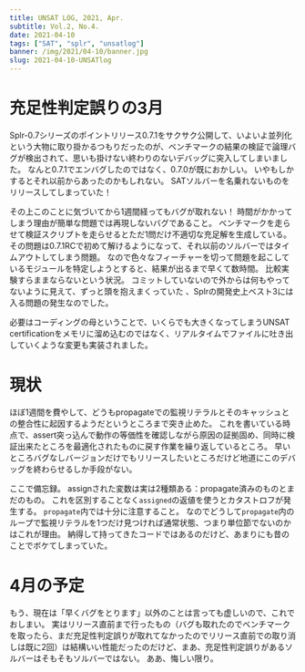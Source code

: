 ```yaml
---
title: UNSAT LOG, 2021, Apr.
subtitle: Vol.2, No.4.
date: 2021-04-10
tags: ["SAT", "splr", "unsatlog"]
banner: /img/2021/04-10/banner.jpg
slug: 2021-04-10-UNSATlog
---
```

# 充足性判定誤りの3月

Splr-0.7シリーズのポイントリリース0.7.1をサクサク公開して、いよいよ並列化という大物に取り掛かるつもりだったのが、ベンチマークの結果の検証で論理バグが検出されて、思いも掛けない終わりのないデバッグに突入してしまいました。
なんと0.7.1でエンバグしたのではなく、0.7.0が既におかしい。
いやもしかするとそれ以前からあったのかもしれない。
SATソルバーを名乗れないものをリリースしてしまっていた！

その上このことに気づいてから1週間経ってもバグが取れない！
時間がかかってしまう理由が簡単な問題では再現しないバグであること。
ベンチマークを走らせて検証スクリプトを走らせるとただ1問だけ不適切な充足解を生成している。
その問題は0.7.1RCで初めて解けるようになって、それ以前のソルバーではタイムアウトしてしまう問題。
なので色々なフィーチャーを切って問題を起こしているモジュールを特定しようとすると、結果が出るまで早くて数時間。
比較実験すらままならないという状況。
コミットしていないので外からは何もやってないように見えて、ずっと頭を抱えまくっていた
、Splrの開発史上ベスト3には入る問題の発生なのでした。

必要はコーディングの母ということで、いくらでも大きくなってしまうUNSAT certificationをメモリに溜め込むのではなく、リアルタイムでファイルに吐き出していくような変更も実装されました。

# 現状

ほぼ1週間を費やして、どうもpropagateでの監視リテラルとそのキャッシュとの整合性に起因するようだというところまで突き止めた。
これを書いている時点で、assert突っ込んで動作の等価性を確認しながら原因の証拠固め、同時に検証出来たところを最適化されたものに戻す作業を繰り返しているところ。
早いところバグなしバージョンだけでもリリースしたいところだけど地道にこのデバッグを終わらせるしか手段がない。

ここで備忘録。
assignされた変数は実は2種類ある：propagate済みのものとまだのもの。
これを区別することなく`assigned`の返値を使うとカタストロフが発生する。
`propagate`内では十分に注意すること。
なのでどうして`propagate`内のループで監視リテラルを1つだけ見つければ通常状態、つまり単位節でないのかはこれが理由。
納得して持ってきたコードではあるのだけど、あまりにも昔のことでボケてしまっていた。

# 4月の予定

もう、現在は「早くバグをとります」以外のことは言っても虚しいので、これでおしまい。
実はリリース直前まで行ったもの（バグも取れたのでベンチマークを取ったら、まだ充足性判定誤りが取れてなかったのでリリース直前での取り消しは既に2回）は結構いい性能だったのだけど、まあ、充足性判定誤りがあるソルバーはそもそもソルバーではない。
ああ、悔しい限り。
